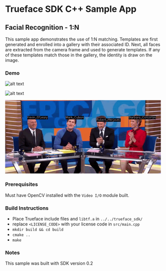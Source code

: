 # Trueface SDK C++ Sample App
## Facial Recognition - 1:N
This sample app demonstrates the use of 1:N matching. Templates are first generated and enrolled into a gallery with their associated ID.
Next, all faces are extracted from the camera frame and used to generate templates. If any of these templates match those in the gallery, the identity is draw on the image. 

### Demo
![alt text](./demo_gifs/demo3.gif)

![alt text](./demo_gifs/demo1.gif)

![alt text](./demo_gifs/demo2.gif)

### Prerequisites
Must have OpenCV installed with the `Video I/O` module built. 

### Build Instructions
* Place Trueface include files and `libtf.a` in `../../trueface_sdk/`
* replace `<LICENSE_CODE>` with your license code in `src/main.cpp`
* `mkdir build && cd build`
* `cmake ..`
* `make`

### Notes
This sample was built with SDK version 0.2